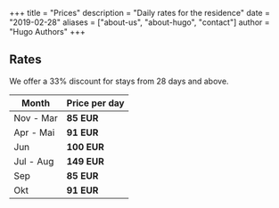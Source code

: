 +++
title = "Prices"
description = "Daily rates for the residence"
date = "2019-02-28"
aliases = ["about-us", "about-hugo", "contact"]
author = "Hugo Authors"
+++

## Rates

We offer a 33% discount for stays from 28 days and above.

|   Month     | Price per day     |
| ----------- | ----------------- |
| Nov - Mar | **85 EUR**        |
| Apr - Mai | **91 EUR**        |
| Jun       | **100 EUR**        |
| Jul - Aug | **149 EUR**        |
| Sep | **85 EUR**        |
| Okt | **91 EUR**        |


